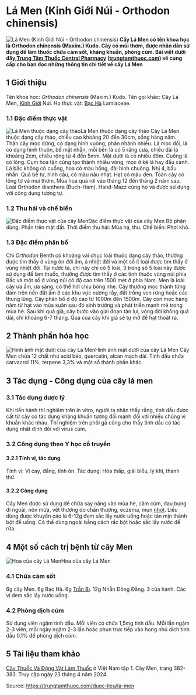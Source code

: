 # Lá Men (Kinh Giới Núi - Orthodon chinensis)

![Lá Men \(Kinh Giới Núi - Orthodon chinensis\)](https://trungtamthuoc.com/images/others/cay-men-8534.jpg)
**Cây Lá Men có tên khoa học là Orthodon chinensis (Maxim.) Kudo. Cây có mùi thơm, được nhân dân sử dụng để làm thuốc chữa cảm sốt, kháng khuẩn, phòng cúm. Bài viết dưới đây,[Trung Tâm Thuốc Central Pharmacy](https://trungtamthuoc.com/ "Trung Tâm Thuốc Central Pharmacy") ([trungtamthuoc.com](https://trungtamthuoc.com/ "trungtamthuoc.com")) sẽ cung cấp cho bạn đọc những thông tin chi tiết về cây Lá Men**
##  1 Giới thiệu
Tên khoa học: _Orthodon chinensis_ (Maxim.) Kudo.
Tên gọi khác: Cây Lá Men, [Kinh Giới](https://trungtamthuoc.com/hoat-chat/kinh-gioi "Kinh Giới") Núi.
Họ thực vật: [Bạc Hà](https://trungtamthuoc.com/duoc-lieu/bac-ha "Bạc Hà") Lamiaceae.
### 1.1 Đặc điểm thực vật
![Lá Men thuộc dạng cây thảo](https://trungtamthuoc.com/images/item/cay-men-0.jpg)Lá Men thuộc dạng cây thảo
Cây Lá Men thuộc dạng cây thảo, chiều cao khoảng 20 đến 30cm, sống hàng năm.
Thân cây mọc đứng, có dạng hình vuông, phân nhánh nhiều.
Lá mọc đối, lá có dạng hình thuôn, bề mặt nhẵn, mỗi bên lá có 5 răng cưa, chiều dài lá khoảng 2cm, chiều rộng từ 4 đến 5mm. Mặt dưới lá có nhiều đốm. Cuống lá có lông.
Cụm hoa tận cùng tạo thành nhiều vòng, mọc ở kẽ lá hay đầu cành. Lá bắc không có cuống, hoa có màu hồng, đài hình chuông.
Nhị 4, bầu nhẵn.
Quả bế tư, hình cầu, có màu nâu nhạt.
Hạt có màu đen.
Toàn cây có lông tơ và mùi thơm.
Mùa hoa quả rơi vào tháng 12 đến tháng 2 năm sau.
Loài Orthodon dianthera (Buch-Ham). Hand-Mazz cùng họ và được sử dụng với công dụng tương tự.
### 1.2 Thu hái và chế biến
![Đặc điểm thực vật của cây Men](https://trungtamthuoc.com/images/item/cay-men-1.jpg)Đặc điểm thực vật của cây Men
Bộ phận dùng: Phần trên mặt đất.
Thời điểm thu hái: Mùa hạ, thu.
Chế biến: Phơi khô.
### 1.3 Đặc điểm phân bố
Chi _Orthodon_ Benth có khoảng vài chục loài thuộc dạng cây thảo, thường được tìm thấy ở vùng ôn đới ấm, á nhiệt đới và một số ít loài được tìm thấy ở vùng nhiệt đới.
Tại nước ta, chi này chỉ có 5 loài, 3 trong số 5 loài này được sử dụng để làm thuốc, thường được tìm thấy ở các tỉnh thuộc vùng núi phía Bắc và một số ở vùng núi có độ cao trên 1500 mét ở phía Nam.
Men là loài cây ưa ẩm, ưa sáng, có thể hơi chịu bóng nhẹ. Cây thường mọc thành từng đám trên nền đất ẩm ở các khu vực nương rẫy, đất trống ven rừng hoặc các thung lũng. Cây phân bố ở độ cao từ 1000m đến 1500m.
Cây con mọc hàng năm từ hạt vào mùa xuân sau đó sinh trưởng và phát triển mạnh mẽ trong mùa hè. Sau khi quả già, cây bước vào giai đoạn tàn lụi, vòng đời không quá dài, chỉ khoảng 6-7 tháng.
Quả của cây khi già sẽ tự mở để hạt thoát ra.
##  2 Thành phần hóa học
![Hình ảnh mặt dưới của cây Lá Men](https://trungtamthuoc.com/images/item/cay-men-2.jpg)Hình ảnh mặt dưới của cây Lá Men
Cây Men chứa 12 chất như acid béo, quercetin, alcan mạch dài.
Tinh dầu chứa carvacrol 11%, terpene 3,3% và một số thành phần khác.
##  3 Tác dụng - Công dụng của cây lá men
### 3.1 Tác dụng dược lý
Khi tiến hành thí nghiệm trên in vitro, người ta nhận thấy rằng, tinh dầu được cất từ cây có tác dụng kháng khuẩn tương đối mạnh đối với nhiều chủng vi khuẩn khác nhau.
Thí nghiệm trên phôi gà cũng cho thấy tinh dầu có tác dụng nhất định đối với virus cúm.
### 3.2 Công dụng theo Y học cổ truyền
#### 3.2.1 Tính vị, tác dụng
Tính vị: Vị cay, đắng, tính ôn.
Tác dụng: Hóa thấp, giải biểu, lý khí, thanh thử.
#### 3.2.2 Công dụng
Cây Men được sử dụng để chữa say nắng vào mùa hè, cảm cúm, đau bụng đi ngoài, nôn mửa, vết thương do chấn thương, eczema, mụn [nhọt](https://trungtamthuoc.com/bai-viet/nhot "nhọt").
Liều dùng được khuyến cáo là 6-12g đem sắc lấy nước uống hoặc tán mịn thành bột để uống.
Có thể dùng ngoài bằng cách rắc bột hoặc sắc lấy nước để rửa.
##  4 Một số cách trị bệnh từ cây Men
![Hoa của cây Lá Men](https://trungtamthuoc.com/images/item/cay-men-3.jpg)Hoa của cây Lá Men
### 4.1 Chữa cảm sốt
6g cây Men.
6g Bạc Hà.
6g [Trần Bì](https://trungtamthuoc.com/hoat-chat/tran-bi "Trần Bì").
12g Nhẫn Đông Đằng.
3 của hành.
Các vị đem sắc lấy nước uống.
### 4.2 Phòng dịch cúm
Sử dụng viên ngậm tinh dầu. Mỗi viên có chứa 1,5mg tinh dầu. Mỗi lần ngậm 2-3 viên, mỗi ngày ngậm 2-3 lần hoặc phun trực tiếp vào họng nhũ dịch tinh dầu 0,1% để phòng dịch cúm.
##  5 Tài liệu tham khảo
[Cây Thuốc Và Động Vật Làm Thuốc](https://trungtamthuoc.com/bai-viet/doc-online-va-tai-mien-phi-pdf-sach-cay-thuoc-va-dong-vat-lam-thuoc-o-viet-nam "Cây Thuốc Và Động Vật Làm Thuốc") ở Việt Nam tập 1. Cây Men, trang 382-383. Truy cập ngày 23 tháng 4 năm 2024.


Source: https://trungtamthuoc.com/duoc-lieu/la-men